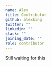 ```yaml
---
name: Alex
title: Contributor
github: alexking
twitter: ""
linkedin: ""
slack: ""
joining_date: ""
role: contributor
---
```


Still waiting for this
